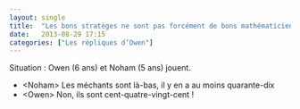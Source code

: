 ```yaml
---
layout: single
title:  "Les bons stratèges ne sont pas forcément de bons mathématiciens"
date:   2013-08-29 17:15
categories: ["Les répliques d’Owen"]
---
```


Situation : Owen (6 ans) et Noham (5 ans) jouent.

-   \<Noham\> Les méchants sont là-bas, il y en a au moins quarante-dix
-   \<Owen\> Non, ils sont cent-quatre-vingt-cent !
